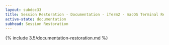 ```yaml
---
layout: subdoc33
title: Session Restoration - Documentation - iTerm2 - macOS Terminal Replacement
active-state: documentation
subhead: Session Restoration
---
```

{% include 3.5/documentation-restoration.md %}

